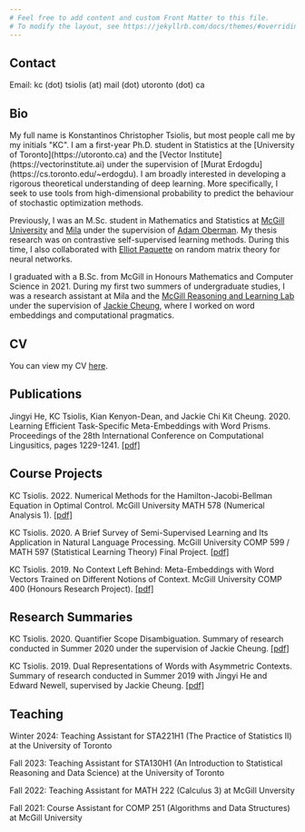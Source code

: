 ```yaml
---
# Feel free to add content and custom Front Matter to this file.
# To modify the layout, see https://jekyllrb.com/docs/themes/#overriding-theme-defaults
---
```


<h2>Contact</h2>

Email: kc (dot) tsiolis (at) mail (dot) utoronto (dot) ca

<h2>Bio</h2>
My full name is Konstantinos Christopher Tsiolis, but most people call me by my initials "KC". I am a first-year Ph.D. student in Statistics at the [University of Toronto](https://utoronto.ca) and the [Vector Institute](https://vectorinstitute.ai) under the supervision of [Murat Erdogdu](https://cs.toronto.edu/~erdogdu). I am broadly interested in developing a rigorous theoretical understanding of deep learning. More specifically, I seek to use tools from high-dimensional probability to predict the behaviour of stochastic optimization methods.

Previously, I was an M.Sc. student in Mathematics and Statistics at [McGill University](https://mcgill.ca) and [Mila](https://mila.quebec) under the supervision of [Adam Oberman](https://www.adamoberman.net/). My thesis research was on contrastive self-supervised learning methods. During this time, I also collaborated with [Elliot Paquette](https://elliotpaquette.github.io) on random matrix theory for neural networks.

I graduated with a B.Sc. from McGill in Honours Mathematics and Computer Science in 2021. During my first two summers of undergraduate studies, I was a research assistant at Mila and the [McGill Reasoning and Learning Lab](http://rl.cs.mcgill.ca) under the supervision of [Jackie Cheung](https://cs.mcgill.ca/~jcheung), where I worked on word embeddings and computational pragmatics.

<h2>CV</h2>

You can view my CV [here](cv.pdf).

<h2>Publications</h2>

Jingyi He, KC Tsiolis, Kian Kenyon-Dean, and Jackie Chi Kit Cheung. 2020. Learning Efficient Task-Specific
Meta-Embeddings with Word Prisms. Proceedings of the 28th International Conference on Computational
Lingusitics, pages 1229-1241. [[pdf]](https://www.aclweb.org/anthology/2020.coling-main.106.pdf)

<h2>Course Projects</h2>

KC Tsiolis. 2022. Numerical Methods for the Hamilton-Jacobi-Bellman Equation in Optimal Control. McGill University MATH 578 (Numerical Analysis 1). [[pdf]](math578_final_project.pdf)

KC Tsiolis. 2020. A Brief Survey of Semi-Supervised Learning and Its Application in
Natural Language Processing. McGill University COMP 599 / MATH 597 (Statistical Learning Theory) Final Project. [[pdf]](comp599_semi-supervised.pdf)

KC Tsiolis. 2019. No Context Left Behind: Meta-Embeddings with Word Vectors Trained on Different Notions of Context. McGill University COMP 400 (Honours Research Project). [[pdf]](comp400_final_report.pdf)

<h2>Research Summaries</h2>

KC Tsiolis. 2020. Quantifier Scope Disambiguation. Summary of research conducted in Summer 2020 under the supervision of Jackie Cheung. [[pdf]](summer2020_research_summary.pdf)

KC Tsiolis. 2019. Dual Representations of Words with Asymmetric Contexts. Summary of research conducted in Summer 2019 with Jingyi He and Edward Newell, supervised by Jackie Cheung. [[pdf]](summer2019_research_summary.pdf)

<h2>Teaching</h2>

Winter 2024: Teaching Assistant for STA221H1 (The Practice of Statistics II) at the University of Toronto

Fall 2023: Teaching Assistant for STA130H1 (An Introduction to Statistical Reasoning and Data Science) at the University of Toronto

Fall 2022: Teaching Assistant for MATH 222 (Calculus 3) at McGill Unversity

Fall 2021: Course Assistant for COMP 251 (Algorithms and Data Structures) at McGill University